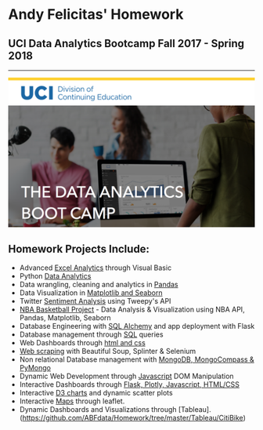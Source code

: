 
# Andy Felicitas' Homework 
## UCI Data Analytics Bootcamp Fall 2017 - Spring 2018

<hr>

![title](Images/uci3.png)

## Homework Projects Include:

* Advanced [Excel Analytics](https://github.com/ABFdata/Homework/tree/master/ExcelVisualBasic) through Visual Basic
* Python [Data Analytics](https://github.com/ABFdata/Homework/tree/master/PyChallenge)
* Data wrangling, cleaning and analytics in [Pandas](https://github.com/ABFdata/Homework/tree/master/HeroesofPymoli)
* Data Visualization in [Matplotlib and Seaborn](https://github.com/ABFdata/Homework/tree/master/Pyber)
* Twitter [Sentiment Analysis](https://github.com/ABFdata/Homework/tree/master/NewsMood) using Tweepy's API
* [NBA Basketball Project](https://github.com/lyniguez/Basketball-Project) - Data Analysis & Visualization using NBA API, Pandas, Matplotlib, Seaborn
* Database Engineering with [SQL Alchemy](https://github.com/ABFdata/Homework/tree/master/Squelize) and app deployment with Flask
* Database management through [SQL](https://github.com/ABFdata/Homework/tree/master/SQL) queries
* Web Dashboards through [html and css](https://github.com/ABFdata/ABFdashboard)
* [Web scraping](https://github.com/ABFdata/Homework/tree/master/Mars) with Beautiful Soup, Splinter & Selenium
* Non relational Database management with [MongoDB, MongoCompass & PyMongo](https://github.com/ABFdata/Homework/tree/master/Mars)
* Dynamic Web Development through [Javascript](https://github.com/ABFdata/Homework/tree/master/DynamicTable) DOM Manipulation
* Interactive Dashboards through [Flask, Plotly, Javascript, HTML/CSS](https://github.com/ABFdata/Homework/tree/master/BellyButtonBio/ABF_BBB_Dashboard)
* Interactive [D3 charts](https://github.com/ABFdata/Homework/tree/master/D3Chart/Instructions/Skeleton) and dynamic scatter plots
* Interactive [Maps](https://github.com/ABFdata/Homework/tree/master/Leaflet/ABFMap) through leaflet. 
* Dynamic Dashboards and Visualizations through [Tableau].(https://github.com/ABFdata/Homework/tree/master/Tableau/CitiBike)


```python

```
